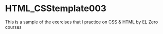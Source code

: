 # HTML_CSStemplate003
This is a sample of the exercises that I practice on CSS &amp; HTML by EL Zero courses
